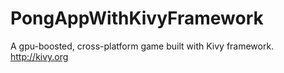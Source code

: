 # PongAppWithKivyFramework
A gpu-boosted, cross-platform game built with Kivy framework. http://kivy.org
